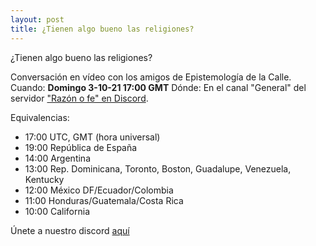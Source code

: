 ```yaml
---
layout: post
title: ¿Tienen algo bueno las religiones?
---
```


¿Tienen algo bueno las religiones?

Conversación en vídeo con los amigos de Epistemología de la Calle.
Cuando: __Domingo 3-10-21 17:00 GMT__
Dónde: En el canal "General" del servidor ["Razón o fe" en Discord](https://discord.gg/dGZzWY6g).

Equivalencias:
* 17:00 UTC, GMT (hora universal)
* 19:00 República de España
* 14:00 Argentina
* 13:00 Rep. Dominicana, Toronto, Boston, Guadalupe, Venezuela, Kentucky
* 12:00 México DF/Ecuador/Colombia
* 11:00 Honduras/Guatemala/Costa Rica
* 10:00 California 

Únete a nuestro discord [aquí](https://discord.gg/dGZzWY6g)
